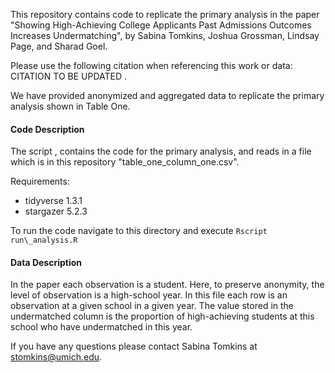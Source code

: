 This repository contains code to replicate the primary analysis in the paper "Showing High-Achieving College Applicants Past Admissions Outcomes Increases Undermatching", by Sabina Tomkins, Joshua Grossman, Lindsay Page, and Sharad Goel. 

Please use the following citation when referencing this work or data:
CITATION TO BE UPDATED 
. 

We have provided anonymized and aggregated data to replicate the primary analysis shown in Table One. 

#### Code Description

The script , contains the code for the primary analysis, and reads in a file which is in this repository "table\_one\_column\_one.csv".

Requirements: 

   - tidyverse 1.3.1
   - stargazer 5.2.3

To run the code navigate to this directory and execute `Rscript run\_analysis.R`

#### Data Description

In the paper each observation is a student. Here, to preserve anonymity, the level of observation is a high-school year. In this file each row is an observation at a given school in a given year. The value stored in the undermatched column is the proportion of high-achieving students at this school who have undermatched in this year.  


If you have any questions please contact Sabina Tomkins at stomkins@umich.edu. 
